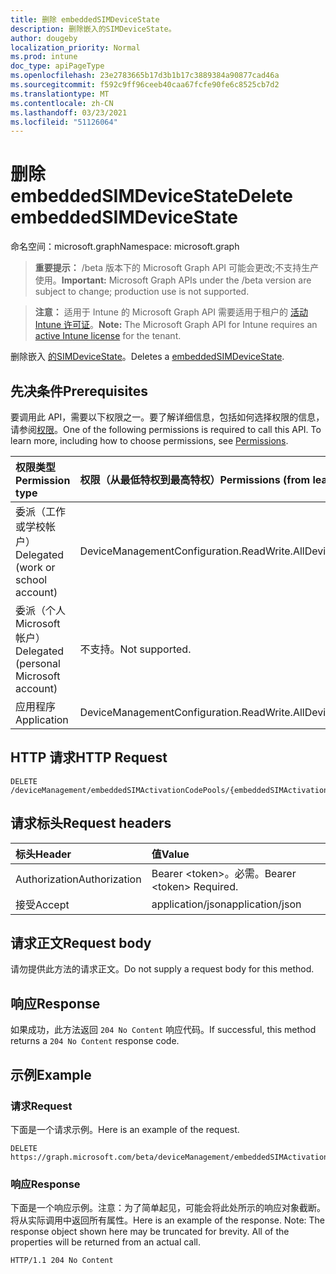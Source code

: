 ```yaml
---
title: 删除 embeddedSIMDeviceState
description: 删除嵌入的SIMDeviceState。
author: dougeby
localization_priority: Normal
ms.prod: intune
doc_type: apiPageType
ms.openlocfilehash: 23e2783665b17d3b1b17c3889384a90877cad46a
ms.sourcegitcommit: f592c9ff96ceeb40caa67fcfe90fe6c8525cb7d2
ms.translationtype: MT
ms.contentlocale: zh-CN
ms.lasthandoff: 03/23/2021
ms.locfileid: "51126064"
---
```

# <a name="delete-embeddedsimdevicestate"></a><span data-ttu-id="ec333-103">删除 embeddedSIMDeviceState</span><span class="sxs-lookup"><span data-stu-id="ec333-103">Delete embeddedSIMDeviceState</span></span>

<span data-ttu-id="ec333-104">命名空间：microsoft.graph</span><span class="sxs-lookup"><span data-stu-id="ec333-104">Namespace: microsoft.graph</span></span>

> <span data-ttu-id="ec333-105">**重要提示：** /beta 版本下的 Microsoft Graph API 可能会更改;不支持生产使用。</span><span class="sxs-lookup"><span data-stu-id="ec333-105">**Important:** Microsoft Graph APIs under the /beta version are subject to change; production use is not supported.</span></span>

> <span data-ttu-id="ec333-106">**注意：** 适用于 Intune 的 Microsoft Graph API 需要适用于租户的 [活动 Intune 许可证](https://go.microsoft.com/fwlink/?linkid=839381)。</span><span class="sxs-lookup"><span data-stu-id="ec333-106">**Note:** The Microsoft Graph API for Intune requires an [active Intune license](https://go.microsoft.com/fwlink/?linkid=839381) for the tenant.</span></span>

<span data-ttu-id="ec333-107">删除嵌入 [的SIMDeviceState](../resources/intune-esim-embeddedsimdevicestate.md)。</span><span class="sxs-lookup"><span data-stu-id="ec333-107">Deletes a [embeddedSIMDeviceState](../resources/intune-esim-embeddedsimdevicestate.md).</span></span>

## <a name="prerequisites"></a><span data-ttu-id="ec333-108">先决条件</span><span class="sxs-lookup"><span data-stu-id="ec333-108">Prerequisites</span></span>
<span data-ttu-id="ec333-p101">要调用此 API，需要以下权限之一。要了解详细信息，包括如何选择权限的信息，请参阅[权限](/graph/permissions-reference)。</span><span class="sxs-lookup"><span data-stu-id="ec333-p101">One of the following permissions is required to call this API. To learn more, including how to choose permissions, see [Permissions](/graph/permissions-reference).</span></span>

|<span data-ttu-id="ec333-111">权限类型</span><span class="sxs-lookup"><span data-stu-id="ec333-111">Permission type</span></span>|<span data-ttu-id="ec333-112">权限（从最低特权到最高特权）</span><span class="sxs-lookup"><span data-stu-id="ec333-112">Permissions (from least to most privileged)</span></span>|
|:---|:---|
|<span data-ttu-id="ec333-113">委派（工作或学校帐户）</span><span class="sxs-lookup"><span data-stu-id="ec333-113">Delegated (work or school account)</span></span>|<span data-ttu-id="ec333-114">DeviceManagementConfiguration.ReadWrite.All</span><span class="sxs-lookup"><span data-stu-id="ec333-114">DeviceManagementConfiguration.ReadWrite.All</span></span>|
|<span data-ttu-id="ec333-115">委派（个人 Microsoft 帐户）</span><span class="sxs-lookup"><span data-stu-id="ec333-115">Delegated (personal Microsoft account)</span></span>|<span data-ttu-id="ec333-116">不支持。</span><span class="sxs-lookup"><span data-stu-id="ec333-116">Not supported.</span></span>|
|<span data-ttu-id="ec333-117">应用程序</span><span class="sxs-lookup"><span data-stu-id="ec333-117">Application</span></span>|<span data-ttu-id="ec333-118">DeviceManagementConfiguration.ReadWrite.All</span><span class="sxs-lookup"><span data-stu-id="ec333-118">DeviceManagementConfiguration.ReadWrite.All</span></span>|

## <a name="http-request"></a><span data-ttu-id="ec333-119">HTTP 请求</span><span class="sxs-lookup"><span data-stu-id="ec333-119">HTTP Request</span></span>
<!-- {
  "blockType": "ignored"
}
-->
``` http
DELETE /deviceManagement/embeddedSIMActivationCodePools/{embeddedSIMActivationCodePoolId}/deviceStates/{embeddedSIMDeviceStateId}
```

## <a name="request-headers"></a><span data-ttu-id="ec333-120">请求标头</span><span class="sxs-lookup"><span data-stu-id="ec333-120">Request headers</span></span>
|<span data-ttu-id="ec333-121">标头</span><span class="sxs-lookup"><span data-stu-id="ec333-121">Header</span></span>|<span data-ttu-id="ec333-122">值</span><span class="sxs-lookup"><span data-stu-id="ec333-122">Value</span></span>|
|:---|:---|
|<span data-ttu-id="ec333-123">Authorization</span><span class="sxs-lookup"><span data-stu-id="ec333-123">Authorization</span></span>|<span data-ttu-id="ec333-124">Bearer &lt;token&gt;。必需。</span><span class="sxs-lookup"><span data-stu-id="ec333-124">Bearer &lt;token&gt; Required.</span></span>|
|<span data-ttu-id="ec333-125">接受</span><span class="sxs-lookup"><span data-stu-id="ec333-125">Accept</span></span>|<span data-ttu-id="ec333-126">application/json</span><span class="sxs-lookup"><span data-stu-id="ec333-126">application/json</span></span>|

## <a name="request-body"></a><span data-ttu-id="ec333-127">请求正文</span><span class="sxs-lookup"><span data-stu-id="ec333-127">Request body</span></span>
<span data-ttu-id="ec333-128">请勿提供此方法的请求正文。</span><span class="sxs-lookup"><span data-stu-id="ec333-128">Do not supply a request body for this method.</span></span>

## <a name="response"></a><span data-ttu-id="ec333-129">响应</span><span class="sxs-lookup"><span data-stu-id="ec333-129">Response</span></span>
<span data-ttu-id="ec333-130">如果成功，此方法返回 `204 No Content` 响应代码。</span><span class="sxs-lookup"><span data-stu-id="ec333-130">If successful, this method returns a `204 No Content` response code.</span></span>

## <a name="example"></a><span data-ttu-id="ec333-131">示例</span><span class="sxs-lookup"><span data-stu-id="ec333-131">Example</span></span>

### <a name="request"></a><span data-ttu-id="ec333-132">请求</span><span class="sxs-lookup"><span data-stu-id="ec333-132">Request</span></span>
<span data-ttu-id="ec333-133">下面是一个请求示例。</span><span class="sxs-lookup"><span data-stu-id="ec333-133">Here is an example of the request.</span></span>
``` http
DELETE https://graph.microsoft.com/beta/deviceManagement/embeddedSIMActivationCodePools/{embeddedSIMActivationCodePoolId}/deviceStates/{embeddedSIMDeviceStateId}
```

### <a name="response"></a><span data-ttu-id="ec333-134">响应</span><span class="sxs-lookup"><span data-stu-id="ec333-134">Response</span></span>
<span data-ttu-id="ec333-p102">下面是一个响应示例。注意：为了简单起见，可能会将此处所示的响应对象截断。将从实际调用中返回所有属性。</span><span class="sxs-lookup"><span data-stu-id="ec333-p102">Here is an example of the response. Note: The response object shown here may be truncated for brevity. All of the properties will be returned from an actual call.</span></span>
``` http
HTTP/1.1 204 No Content
```




